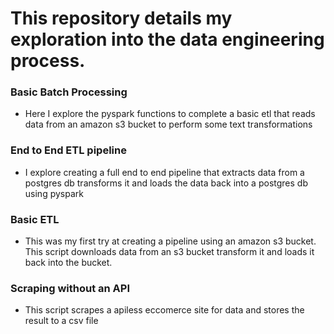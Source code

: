 # This repository details my exploration into the data engineering process.

### Basic Batch Processing
- Here I explore the pyspark functions to complete a basic etl that reads data from an amazon s3 bucket to perform some text transformations

### End to End ETL pipeline
- I explore creating a full end to end pipeline that extracts data from a postgres db transforms it and loads the data back into a postgres db using pyspark

### Basic ETL
- This was my first try at creating a pipeline using an amazon s3 bucket. This script downloads data from an s3 bucket transform it and loads it back into the bucket.

### Scraping without an API
- This script scrapes a apiless eccomerce site for data and stores the result to a csv file
